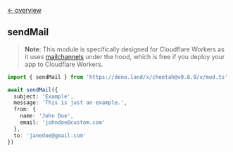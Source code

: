 [← overview](https://github.com/azurystudio/cheetah/blob/dev/guide/index.md)

## sendMail

> **Note**: This module is specifically designed for Cloudflare Workers as it uses [mailchannels](https://blog.cloudflare.com/sending-email-from-workers-with-mailchannels) under the hood, which is free if you deploy your app to Cloudflare Workers.

```ts
import { sendMail } from 'https://deno.land/x/cheetah@v0.8.0/x/mod.ts'

await sendMail({
  subject: 'Example',
  message: 'This is just an example.',
  from: {
    name: 'John Doe',
    email: 'johndoe@custom.com'
  },
  to: 'janedoe@gmail.com'
})
```
